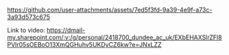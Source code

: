 

https://github.com/user-attachments/assets/7ed5f3fd-9a39-4e9f-a73c-3a93d573c675

Link to video:  https://dmail-my.sharepoint.com/:v:/g/personal/2418700_dundee_ac_uk/EXbEHAXSlrZFl8PVlr05sOEBoO13XmQGHuhv5UKDyCZ6kw?e=JNxLZZ
